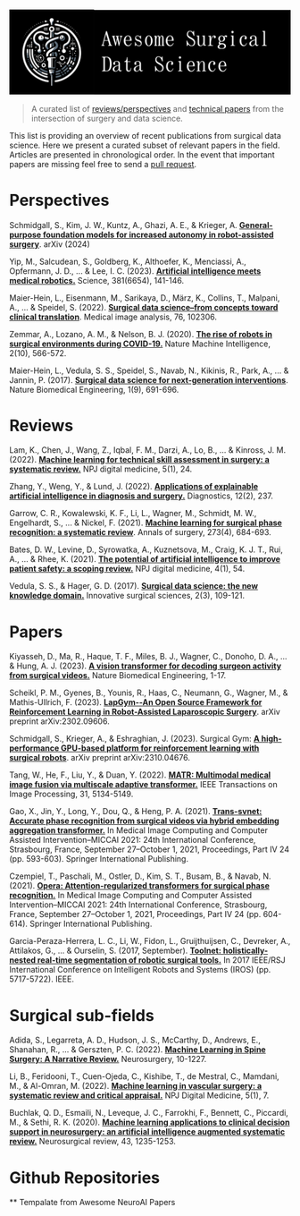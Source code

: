 
<p align="center">
  <br>
    <img src="surgical_datasci.png"/>
  <br>
</p>

> A curated list of [reviews/perspectives](https://github.com/SamuelSchmidgall/Awesome-Surgical-Data-Science#reviews) and [technical papers](https://github.com/SamuelSchmidgall/Awesome-Surgical-Data-Science#papers) from the intersection of surgery and data science.

This list is providing an overview of recent publications from surgical data science. Here we present a curated subset of relevant papers in the field. Articles are presented in chronological order. In the event that important papers are missing feel free to send a [pull request](https://github.com/SamuelSchmidgall/Awesome-Surgical-Data-Science/pulls).

# Perspectives
Schmidgall, S., Kim, J. W., Kuntz, A., Ghazi, A. E., & Krieger, A. [**General-purpose foundation models for increased autonomy in robot-assisted surgery**](https://arxiv.org/pdf/2401.00678.pdf). arXiv (2024)

Yip, M., Salcudean, S., Goldberg, K., Althoefer, K., Menciassi, A., Opfermann, J. D., ... & Lee, I. C. (2023). [**Artificial intelligence meets medical robotics.**](https://www.science.org/doi/10.1126/science.adj3312) Science, 381(6654), 141-146.

Maier-Hein, L., Eisenmann, M., Sarikaya, D., März, K., Collins, T., Malpani, A., ... & Speidel, S. (2022). [**Surgical data science–from concepts toward clinical translation**](https://www.sciencedirect.com/science/article/pii/S1361841521003510). Medical image analysis, 76, 102306.

Zemmar, A., Lozano, A. M., & Nelson, B. J. (2020). [**The rise of robots in surgical environments during COVID-19.**](https://www.nature.com/articles/s42256-020-00238-2) Nature Machine Intelligence, 2(10), 566-572.

Maier-Hein, L., Vedula, S. S., Speidel, S., Navab, N., Kikinis, R., Park, A., ... & Jannin, P. (2017). [**Surgical data science for next-generation interventions**](https://www.nature.com/articles/s41551-017-0132-7). Nature Biomedical Engineering, 1(9), 691-696.



# Reviews

Lam, K., Chen, J., Wang, Z., Iqbal, F. M., Darzi, A., Lo, B., ... & Kinross, J. M. (2022). [**Machine learning for technical skill assessment in surgery: a systematic review.**](https://www.nature.com/articles/s41746-022-00566-0) NPJ digital medicine, 5(1), 24.

Zhang, Y., Weng, Y., & Lund, J. (2022). [**Applications of explainable artificial intelligence in diagnosis and surgery.**](https://pubmed.ncbi.nlm.nih.gov/35204328/) Diagnostics, 12(2), 237.

Garrow, C. R., Kowalewski, K. F., Li, L., Wagner, M., Schmidt, M. W., Engelhardt, S., ... & Nickel, F. (2021). [**Machine learning for surgical phase recognition: a systematic review**](https://journals.lww.com/annalsofsurgery/fulltext/2021/04000/machine_learning_for_surgical_phase_recognition__a.11.aspx). Annals of surgery, 273(4), 684-693.

Bates, D. W., Levine, D., Syrowatka, A., Kuznetsova, M., Craig, K. J. T., Rui, A., ... & Rhee, K. (2021). [**The potential of artificial intelligence to improve patient safety: a scoping review.**](https://www.nature.com/articles/s41746-021-00423-6.pdf) NPJ digital medicine, 4(1), 54.

Vedula, S. S., & Hager, G. D. (2017). [**Surgical data science: the new knowledge domain.**](https://www.degruyter.com/document/doi/10.1515/iss-2017-0004/html) Innovative surgical sciences, 2(3), 109-121.




# Papers

Kiyasseh, D., Ma, R., Haque, T. F., Miles, B. J., Wagner, C., Donoho, D. A., ... & Hung, A. J. (2023). [**A vision transformer for decoding surgeon activity from surgical videos.**](https://www.nature.com/articles/s41551-023-01010-8) Nature Biomedical Engineering, 1-17.

Scheikl, P. M., Gyenes, B., Younis, R., Haas, C., Neumann, G., Wagner, M., & Mathis-Ullrich, F. (2023). [**LapGym--An Open Source Framework for Reinforcement Learning in Robot-Assisted Laparoscopic Surgery**](https://arxiv.org/pdf/2302.09606.pdf). arXiv preprint arXiv:2302.09606.

Schmidgall, S., Krieger, A., & Eshraghian, J. (2023). Surgical Gym: [**A high-performance GPU-based platform for reinforcement learning with surgical robots**](https://arxiv.org/pdf/2310.04676.pdf). arXiv preprint arXiv:2310.04676.

Tang, W., He, F., Liu, Y., & Duan, Y. (2022). [**MATR: Multimodal medical image fusion via multiscale adaptive transformer.**](https://pubmed.ncbi.nlm.nih.gov/35901003/) IEEE Transactions on Image Processing, 31, 5134-5149.

Gao, X., Jin, Y., Long, Y., Dou, Q., & Heng, P. A. (2021). [**Trans-svnet: Accurate phase recognition from surgical videos via hybrid embedding aggregation transformer.**](https://arxiv.org/pdf/2103.09712.pdf) In Medical Image Computing and Computer Assisted Intervention–MICCAI 2021: 24th International Conference, Strasbourg, France, September 27–October 1, 2021, Proceedings, Part IV 24 (pp. 593-603). Springer International Publishing.

Czempiel, T., Paschali, M., Ostler, D., Kim, S. T., Busam, B., & Navab, N. (2021). [**Opera: Attention-regularized transformers for surgical phase recognition.**](https://arxiv.org/pdf/2103.03873.pdf) In Medical Image Computing and Computer Assisted Intervention–MICCAI 2021: 24th International Conference, Strasbourg, France, September 27–October 1, 2021, Proceedings, Part IV 24 (pp. 604-614). Springer International Publishing.

Garcia-Peraza-Herrera, L. C., Li, W., Fidon, L., Gruijthuijsen, C., Devreker, A., Attilakos, G., ... & Ourselin, S. (2017, September). [**Toolnet: holistically-nested real-time segmentation of robotic surgical tools.**](https://arxiv.org/pdf/1706.08126.pdf) In 2017 IEEE/RSJ International Conference on Intelligent Robots and Systems (IROS) (pp. 5717-5722). IEEE.




# Surgical sub-fields

Adida, S., Legarreta, A. D., Hudson, J. S., McCarthy, D., Andrews, E., Shanahan, R., ... & Gerszten, P. C. (2022). [**Machine Learning in Spine Surgery: A Narrative Review.**](https://journals.lww.com/neurosurgery/abstract/2024/01000/machine_learning_in_spine_surgery__a_narrative.7.aspx) Neurosurgery, 10-1227.

Li, B., Feridooni, T., Cuen-Ojeda, C., Kishibe, T., de Mestral, C., Mamdani, M., & Al-Omran, M. (2022). [**Machine learning in vascular surgery: a systematic review and critical appraisal.**](https://www.nature.com/articles/s41746-021-00552-y) NPJ Digital Medicine, 5(1), 7.

Buchlak, Q. D., Esmaili, N., Leveque, J. C., Farrokhi, F., Bennett, C., Piccardi, M., & Sethi, R. K. (2020). [**Machine learning applications to clinical decision support in neurosurgery: an artificial intelligence augmented systematic review.**](https://link.springer.com/article/10.1007/s10143-019-01163-8) Neurosurgical review, 43, 1235-1253.



# Github Repositories

** Tempalate from Awesome NeuroAI Papers

